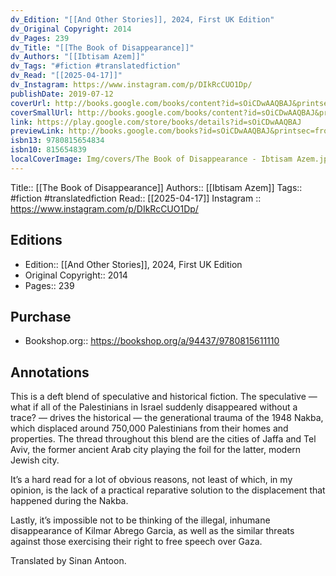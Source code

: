 ```yaml
---
dv_Edition: "[[And Other Stories]], 2024, First UK Edition"
dv_Original Copyright: 2014
dv_Pages: 239
dv_Title: "[[The Book of Disappearance]]"
dv_Authors: "[[Ibtisam Azem]]"
dv_Tags: "#fiction #translatedfiction"
dv_Read: "[[2025-04-17]]"
dv_Instagram: https://www.instagram.com/p/DIkRcCUO1Dp/
publishDate: 2019-07-12
coverUrl: http://books.google.com/books/content?id=sOiCDwAAQBAJ&printsec=frontcover&img=1&zoom=1&edge=curl&source=gbs_api
coverSmallUrl: http://books.google.com/books/content?id=sOiCDwAAQBAJ&printsec=frontcover&img=1&zoom=5&edge=curl&source=gbs_api
link: https://play.google.com/store/books/details?id=sOiCDwAAQBAJ
previewLink: http://books.google.com/books?id=sOiCDwAAQBAJ&printsec=frontcover&dq=The+Book+of+Disappearance&hl=&as_pt=BOOKS&cd=1&source=gbs_api
isbn13: 9780815654834
isbn10: 815654839
localCoverImage: Img/covers/The Book of Disappearance - Ibtisam Azem.jpg
---
```

Title:: [[The Book of Disappearance]]
Authors:: [[Ibtisam Azem]]
Tags:: #fiction #translatedfiction 
Read:: [[2025-04-17]]
Instagram :: https://www.instagram.com/p/DIkRcCUO1Dp/
## Editions
- Edition:: [[And Other Stories]], 2024, First UK Edition
- Original Copyright:: 2014
- Pages:: 239

## Purchase
* Bookshop.org:: https://bookshop.org/a/94437/9780815611110
## Annotations

This is a deft blend of speculative and historical fiction. The speculative — what if all of the Palestinians in Israel suddenly disappeared without a trace? — drives the historical — the generational trauma of the 1948 Nakba, which displaced around 750,000 Palestinians from their homes and properties. The thread throughout this blend are the cities of Jaffa and Tel Aviv, the former ancient Arab city playing the foil for the latter, modern Jewish city.   
  
It’s a hard read for a lot of obvious reasons, not least of which, in my opinion, is the lack of a practical reparative solution to the displacement that happened during the Nakba.   
  
Lastly, it’s impossible not to be thinking of the illegal, inhumane disappearance of Kilmar Abrego Garcia, as well as the similar threats against those exercising their right to free speech over Gaza.   
  
Translated by Sinan Antoon.